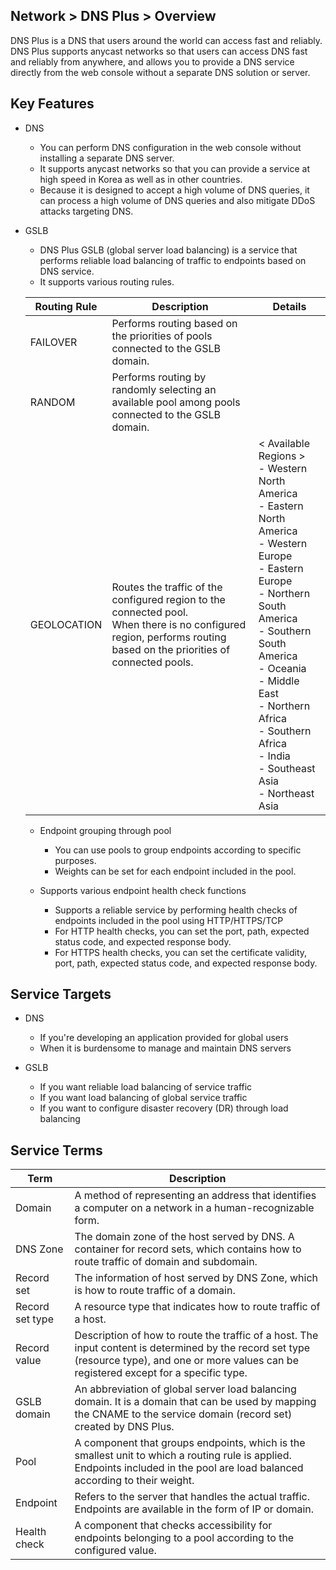 ## Network > DNS Plus > Overview

DNS Plus is a DNS that users around the world can access fast and reliably. DNS Plus supports anycast networks so that users can access DNS fast and reliably from anywhere, and allows you to provide a DNS service directly from the web console without a separate DNS solution or server.

## Key Features

- DNS
    - You can perform DNS configuration in the web console without installing a separate DNS server.
    - It supports anycast networks so that you can provide a service at high speed in Korea as well as in other countries.
    - Because it is designed to accept a high volume of DNS queries, it can process a high volume of DNS queries and also mitigate DDoS attacks targeting DNS.

- GSLB
    - DNS Plus GSLB (global server load balancing) is a service that performs reliable load balancing of traffic to endpoints based on DNS service.
    - It supports various routing rules.

    | Routing Rule | Description | Details |
    |---|---|---|
    | FAILOVER | Performs routing based on the priorities of pools connected to the GSLB domain. |  |
    | RANDOM | Performs routing by randomly selecting an available pool among pools connected to the GSLB domain. |  |
    | GEOLOCATION | Routes the traffic of the configured region to the connected pool.<br>When there is no configured region, performs routing based on the priorities of connected pools. | < Available Regions ><br>\- Western North America<br>\- Eastern North America<br>\- Western Europe<br>\- Eastern Europe<br>\- Northern South America<br>\- Southern South America<br>\- Oceania<br>\- Middle East<br>\- Northern Africa<br>\- Southern Africa<br>\- India<br>\- Southeast Asia<br>\- Northeast Asia |

    - Endpoint grouping through pool
        - You can use pools to group endpoints according to specific purposes.
        - Weights can be set for each endpoint included in the pool.

    - Supports various endpoint health check functions
        - Supports a reliable service by performing health checks of endpoints included in the pool using HTTP/HTTPS/TCP
        - For HTTP health checks, you can set the port, path, expected status code, and expected response body.
        - For HTTPS health checks, you can set the certificate validity, port, path, expected status code, and expected response body.

## Service Targets

- DNS
    - If you're developing an application provided for global users
    - When it is burdensome to manage and maintain DNS servers

- GSLB
    - If you want reliable load balancing of service traffic
    - If you want load balancing of global service traffic
    - If you want to configure disaster recovery (DR) through load balancing

## Service Terms

| Term | Description |
|---|---|
| Domain | A method of representing an address that identifies a computer on a network in a human-recognizable form. |
| DNS Zone | The domain zone of the host served by DNS. A container for record sets, which contains how to route traffic of domain and subdomain. |
| Record set | The information of host served by DNS Zone, which is how to route traffic of a domain. |
| Record set type | A resource type that indicates how to route traffic of a host. |
| Record value | Description of how to route the traffic of a host. The input content is determined by the record set type (resource type), and one or more values can be registered except for a specific type. |
| GSLB domain | An abbreviation of global server load balancing domain. It is a domain that can be used by mapping the CNAME to the service domain (record set) created by DNS Plus. |
| Pool | A component that groups endpoints, which is the smallest unit to which a routing rule is applied. Endpoints included in the pool are load balanced according to their weight. |
| Endpoint | Refers to the server that handles the actual traffic. Endpoints are available in the form of IP or domain. |
| Health check | A component that checks accessibility for endpoints belonging to a pool according to the configured value. |

